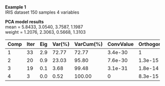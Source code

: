 **Example 1**  
IRIS dataset
150 samples
4 variables

**PCA model results**  
mean	=  5.8433, 3.0540, 3.7587, 1.1987  
weight = 1.2076, 2.3063, 0.5668, 1.3103  


| Comp | Iter | Eig | Var(%) | VarCum(%) | ConvValue| Orthogonality |
| --- | ---- | --- | ----- | ------ | ----- | ----- |
|  1 | 33 | 2.9 | 72.77 | 72.77 | 3.4e-30 |       1 |
|  2 | 20 | 0.9 | 23.03 | 95.80 | 7.6e-30 | 1.3e-15 |
|  3 | 19 | 0.1 | 3.68 | 99.48 |3.1e-31  | 1.8e-14 |
|  4 | 3 | 0.0  | 0.52 | 100.00 | 0 | 8.3e-15 |

